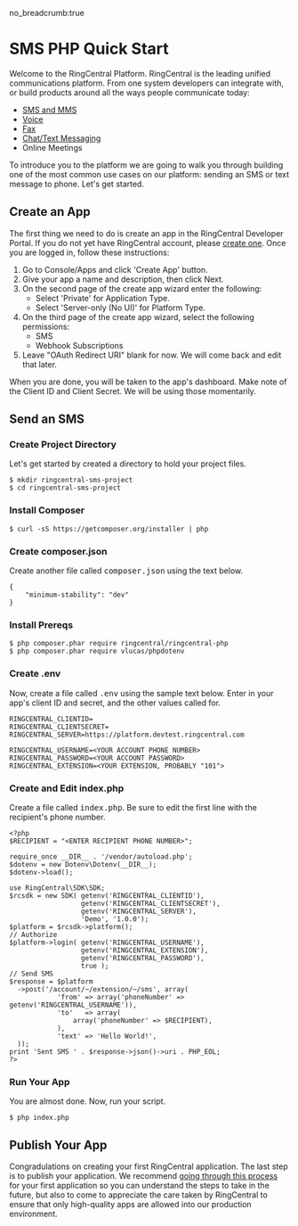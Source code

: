 no_breadcrumb:true

# SMS PHP Quick Start

Welcome to the RingCentral Platform. RingCentral is the leading unified communications platform. From one system developers can integrate with, or build products around all the ways people communicate today:

* [SMS and MMS](../sms)
* [Voice](../voice)
* [Fax](../fax)
* [Chat/Text Messaging](../glip)
* Online Meetings

To introduce you to the platform we are going to walk you through building one of the most common use cases on our platform: sending an SMS or text message to phone. Let's get started.

## Create an App

The first thing we need to do is create an app in the RingCentral Developer Portal. If you do not yet have RingCentral account, please [create one](https://developer.ringcentral.com/login.html#/). Once you are logged in, follow these instructions:

1. Go to Console/Apps and click 'Create App' button.
2. Give your app a name and description, then click Next.
3. On the second page of the create app wizard enter the following:
    * Select 'Private' for Application Type.
    * Select 'Server-only (No UI)' for Platform Type.
4. On the third page of the create app wizard, select the following permissions:
    * SMS
    * Webhook Subscriptions
5. Leave "OAuth Redirect URI" blank for now. We will come back and edit that later. 

When you are done, you will be taken to the app's dashboard. Make note of the Client ID and Client Secret. We will be using those momentarily.

## Send an SMS

<h3>Create Project Directory</h3>

<p>Let's get started by created a directory to hold your project files.</p>

<pre><code class="bash">$ mkdir ringcentral-sms-project
$ cd ringcentral-sms-project
</code></pre>

<h3>Install Composer</h3>

<pre><code class="bash">$ curl -sS https://getcomposer.org/installer | php</code></pre>

<h3>Create composer.json</h3>

<p>Create another file called <tt>composer.json</tt> using the text below.</p>

<pre><code class="json">{
    "minimum-stability": "dev"
}
</code></pre>

<h3>Install Prereqs</h3>

<pre><code>$ php composer.phar require ringcentral/ringcentral-php
$ php composer.phar require vlucas/phpdotenv
</code></pre>

<h3>Create .env</h3>

<p>Now, create a file called <tt>.env</tt> using the sample text below. Enter in your app's client ID and secret, and the other values called for.</p>

<pre><code class="bash">RINGCENTRAL_CLIENTID=
RINGCENTRAL_CLIENTSECRET=
RINGCENTRAL_SERVER=https://platform.devtest.ringcentral.com

RINGCENTRAL_USERNAME=&lt;YOUR ACCOUNT PHONE NUMBER>
RINGCENTRAL_PASSWORD=&lt;YOUR ACCOUNT PASSWORD>
RINGCENTRAL_EXTENSION=&lt;YOUR EXTENSION, PROBABLY "101">
</code></pre>

<h3>Create and Edit index.php</h3>

<p>Create a file called <tt>index.php</tt>. Be sure to edit the first line with the recipient's phone number.</p>

<pre><code class="php">&lt;?php
$RECIPIENT = "&lt;ENTER RECIPIENT PHONE NUMBER>";

require_once __DIR__ . '/vendor/autoload.php';
$dotenv = new Dotenv\Dotenv(__DIR__);
$dotenv->load();

use RingCentral\SDK\SDK;
$rcsdk = new SDK( getenv('RINGCENTRAL_CLIENTID'),
                  getenv('RINGCENTRAL_CLIENTSECRET'),
                  getenv('RINGCENTRAL_SERVER'),
                  'Demo', '1.0.0');
$platform = $rcsdk->platform();
// Authorize
$platform->login( getenv('RINGCENTRAL_USERNAME'),
                  getenv('RINGCENTRAL_EXTENSION'),
                  getenv('RINGCENTRAL_PASSWORD'),
                  true );
// Send SMS
$response = $platform
  ->post('/account/~/extension/~/sms', array(
            'from' => array('phoneNumber' => getenv('RINGCENTRAL_USERNAME')),
            'to'   => array(
                array('phoneNumber' => $RECIPIENT),
            ),
            'text' => 'Hello World!',
  ));
print 'Sent SMS ' . $response->json()->uri . PHP_EOL;
?>
</code></pre>

<h3>Run Your App</h3>

<p>You are almost done. Now, run your script.</p>

<pre><code class="bash">$ php index.php
</code></pre>

## Publish Your App

Congradulations on creating your first RingCentral application. The last step is to publish your application. We recommend [going through this process](../basics/publish) for your first application so you can understand the steps to take in the future, but also to come to appreciate the care taken by RingCentral to ensure that only high-quality apps are allowed into our production environment.
